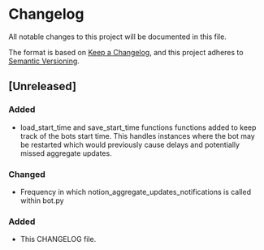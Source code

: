 # Changelog

All notable changes to this project will be documented in this file.

The format is based on [Keep a Changelog](https://keepachangelog.com/en/1.0.0/),
and this project adheres to [Semantic Versioning](https://semver.org/spec/v2.0.0.html).

## [Unreleased]

### Added

- load_start_time and save_start_time functions functions added to keep track of the bots start time. This handles instances where the bot may be restarted which would previously cause delays and potentially missed aggregate updates.

### Changed

- Frequency in which notion_aggregate_updates_notifications is called within bot.py

### Added

- This CHANGELOG file.

